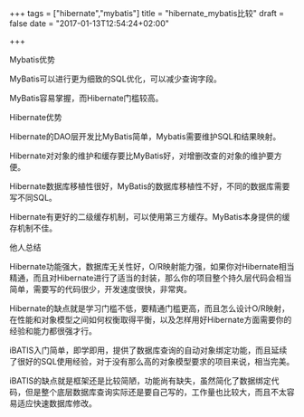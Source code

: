 +++
tags = ["hibernate","mybatis"]
title = "hibernate_mybatis比较"
draft = false
date = "2017-01-13T12:54:24+02:00"

+++


Mybatis优势

MyBatis可以进行更为细致的SQL优化，可以减少查询字段。

MyBatis容易掌握，而Hibernate门槛较高。

Hibernate优势

Hibernate的DAO层开发比MyBatis简单，Mybatis需要维护SQL和结果映射。

Hibernate对对象的维护和缓存要比MyBatis好，对增删改查的对象的维护要方便。

Hibernate数据库移植性很好，MyBatis的数据库移植性不好，不同的数据库需要写不同SQL。

Hibernate有更好的二级缓存机制，可以使用第三方缓存。MyBatis本身提供的缓存机制不佳。


他人总结

Hibernate功能强大，数据库无关性好，O/R映射能力强，如果你对Hibernate相当精通，而且对Hibernate进行了适当的封装，那么你的项目整个持久层代码会相当简单，需要写的代码很少，开发速度很快，非常爽。

Hibernate的缺点就是学习门槛不低，要精通门槛更高，而且怎么设计O/R映射，在性能和对象模型之间如何权衡取得平衡，以及怎样用好Hibernate方面需要你的经验和能力都很强才行。

iBATIS入门简单，即学即用，提供了数据库查询的自动对象绑定功能，而且延续了很好的SQL使用经验，对于没有那么高的对象模型要求的项目来说，相当完美。

iBATIS的缺点就是框架还是比较简陋，功能尚有缺失，虽然简化了数据绑定代码，但是整个底层数据库查询实际还是要自己写的，工作量也比较大，而且不太容易适应快速数据库修改。